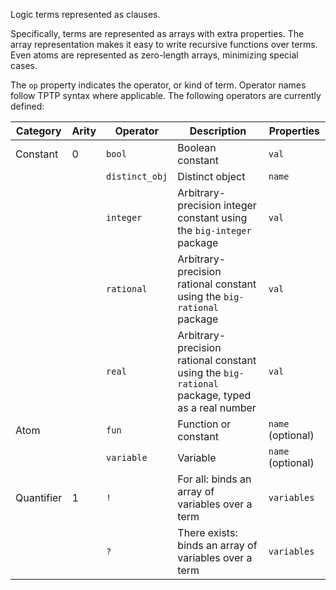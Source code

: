 Logic terms represented as clauses.

Specifically, terms are represented as arrays with extra properties. The array representation makes it easy to write recursive functions over terms. Even atoms are represented as zero-length arrays, minimizing special cases.

The `op` property indicates the operator, or kind of term. Operator names follow TPTP syntax where applicable. The following operators are currently defined:

Category|Arity|Operator|Description|Properties
|---|---|---|---|---|
|Constant|0|`bool`|Boolean constant|`val`|
|||`distinct_obj`|Distinct object|`name`|
|||`integer`|Arbitrary-precision integer constant using the `big-integer` package|`val`|
|||`rational`|Arbitrary-precision rational constant using the `big-rational` package|`val`|
|||`real`|Arbitrary-precision rational constant using the `big-rational` package, typed as a real number|`val`|
|Atom||`fun`|Function or constant|`name` (optional)|
|||`variable`|Variable|`name` (optional)|
|Quantifier|1|`!`|For all: binds an array of variables over a term|`variables`|
|||`?`|There exists: binds an array of variables over a term|`variables`|
